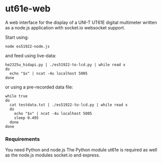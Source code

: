 ut61e-web
=========

A web interface for the display of a UNI-T UT61E digital multimeter
written as a node.js application with socket.io websocket support.

Start using:

    node es51922-node.js

and feed using live-data:

    he2325u_hidapi.py | ./es51922-to-lcd.py | while read x
    do
      echo "$x" | ncat -4u localhost 5005
    done

or using a pre-recorded data file:

    while true
    do
      cat testdata.txt | ./es51922-to-lcd.py | while read x
      do
        echo "$x" | ncat -4u localhost 5005
        sleep 0.495
      done
    done

### Requirements

You need Python and node.js
The Python module ut61e is required as well as the node.js modules
socket.io and express.

